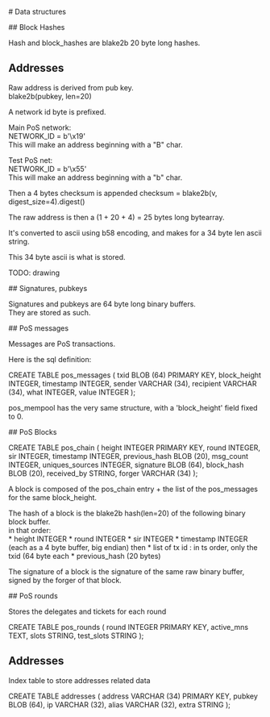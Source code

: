 # Data structures

## Block Hashes

Hash and block_hashes are blake2b 20 byte long hashes.

## Addresses

Raw address is derived from pub key.  
blake2b(pubkey, len=20)

A network id byte is prefixed.

Main PoS network:  
NETWORK_ID = b'\x19'  
This will make an address beginning with a "B" char.

Test PoS net:  
NETWORK_ID = b'\x55'  
This will make an address beginning with a "b" char.

Then a 4 bytes checksum is appended
checksum = blake2b(v, digest_size=4).digest()

The raw address is then a (1 + 20 + 4) = 25 bytes long bytearray.

It's converted to ascii using b58 encoding, and makes for a 34 byte len ascii string.

This 34 byte ascii is what is stored. 

TODO: drawing

## Signatures, pubkeys

Signatures and pubkeys are 64 byte long binary buffers.  
They are stored as such. 

## PoS messages

Messages are PoS transactions.

Here is the sql definition:

CREATE TABLE pos_messages (
    txid         BLOB (64)    PRIMARY KEY,
    block_height INTEGER,
    timestamp    INTEGER,
    sender       VARCHAR (34),
    recipient    VARCHAR (34),
    what         INTEGER,
    value        INTEGER
);

pos_mempool has the very same structure, with a 'block_height' field fixed to 0. 

## PoS Blocks

CREATE TABLE pos_chain (
    height          INTEGER      PRIMARY KEY,
    round           INTEGER,
    sir             INTEGER,
    timestamp       INTEGER,
    previous_hash   BLOB (20),
    msg_count       INTEGER,
    uniques_sources INTEGER,
    signature       BLOB (64),
    block_hash      BLOB (20),
    received_by     STRING,
    forger          VARCHAR (34) 
);

A block is composed of the pos_chain entry + the list of the pos_messages for the same block_height.

The hash of a block is the blake2b hash(len=20) of the following binary block buffer.  
in that order:  
    * height          INTEGER
    * round           INTEGER
    * sir             INTEGER
    * timestamp       INTEGER
(each as a 4 byte buffer, big endian)
then 
    * list of tx id : in ts order, only the txid (64 byte each
    * previous_hash (20 bytes)
    
The signature of a block is the signature of the same raw binary buffer, signed by the forger of that block.

## PoS rounds

Stores the delegates and tickets for each round

CREATE TABLE pos_rounds (
    round      INTEGER PRIMARY KEY,
    active_mns TEXT,
    slots      STRING,
    test_slots STRING
);

## Addresses

Index table to store addresses related data

CREATE TABLE addresses (
    address VARCHAR (34) PRIMARY KEY,
    pubkey  BLOB (64),
    ip      VARCHAR (32),
    alias   VARCHAR (32),
    extra   STRING
);


